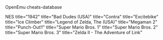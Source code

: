OpenEmu cheats-database

NES
 title="1942" 
 title="Bad Dudes (USA)" 
 title="Contra" title="Excitebike" 
 title="Ice Climber" 
 title="Legend of Zelda, The (USA)" 
 title="Megaman 2" 
 title="Punch-Out!!" 
 title="Super Mario Bros. 1" 
 title="Super Mario Bros. 2" 
 title="Super Mario Bros. 3" 
 title="Zelda II - The Adventure of Link"
